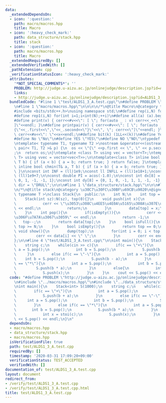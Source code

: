 ```yaml
---
data:
  _extendedDependsOn:
  - icon: ':question:'
    path: macro/macros.hpp
    title: Macro
  - icon: ':heavy_check_mark:'
    path: data_structure/stack.hpp
    title: stack
  - icon: ':question:'
    path: macro/macros.hpp
    title: Macro
  _extendedRequiredBy: []
  _extendedVerifiedWith: []
  _pathExtension: cpp
  _verificationStatusIcon: ':heavy_check_mark:'
  attributes:
    '*NOT_SPECIAL_COMMENTS*': ''
    PROBLEM: http://judge.u-aizu.ac.jp/onlinejudge/description.jsp?id=ALDS1_3_A&lang=jp
    links:
    - http://judge.u-aizu.ac.jp/onlinejudge/description.jsp?id=ALDS1_3_A&lang=jp
  bundledCode: "#line 1 \"test/ALDS1_3_A.test.cpp\"\n#define PROBLEM \"http://judge.u-aizu.ac.jp/onlinejudge/description.jsp?id=ALDS1_3_A&lang=jp\"\
    \n#line 1 \"macro/macros.hpp\"\n\n\n\n/*\n@title Macro\n@category template\n*/\n\
    #include <bits/stdc++.h>\nusing namespace std;\n#define rep(i,N) for(int i=0;i<int(N);++i)\n\
    #define rep1(i,N) for(int i=1;i<int(N);++i)\n#define all(a) (a).begin(),(a).end()\n\
    #define print(v) { cerr<<#v<<\": [ \"; for(auto _ : v) cerr<<_<<\", \"; cerr<<\"\
    ]\"<<endl; }\n#define printpair(v) { cerr<<#v<<\": [ \"; for(auto _ : v) cerr<<\"\
    {\"<<_.first<<\",\"<<_.second<<\"}\"<<\", \"; cerr<<\"]\"<<endl; }\n#define dump(x)\
    \ cerr<<#x<<\": \"<<x<<endl;\n#define bit(k) (1LL<<(k))\n#define Yes \"Yes\"\n\
    #define No \"No\"\n#define YES \"YES\"\n#define NO \"NO\"\ntypedef long long ll;\n\
    \ntemplate< typename T1, typename T2 >\nostream &operator<<(ostream &os, const\
    \ pair< T1, T2 >& p) {\n  os << \"{\" <<p.first << \", \" << p.second << \"}\"\
    ;\n  return os;\n}\ntemplate <class T> using vec = vector<T>;\ntemplate <class\
    \ T> using vvec = vector<vec<T>>;\n\ntemplate<class T> inline bool chmax(T& a,\
    \ T b) { if (a < b) { a = b; return true; } return false; }\ntemplate<class T>\
    \ inline bool chmin(T& a, T b) { if (a > b) { a = b; return true; } return false;\
    \ }\n\nconst int INF = (ll)1e9;\nconst ll INFLL = (ll)1e18+1;\nconst ll MOD =\
    \ (ll)1e9+7;\n\nconst double PI = acos(-1.0);\n\nconst int dx[8] = {1, 0, -1,\
    \ 0, 1, -1, -1, 1};\nconst int dy[8] = {0, 1, 0, -1, 1, 1, -1, -1};\nconst string\
    \ dir = \"DRUL\";\n\n\n#line 1 \"data_structure/stack.hpp\"\n\n\n#line 4 \"data_structure/stack.hpp\"\
    \n/*\n@title stack\n@category \u30C7\u30FC\u30BF\u69CB\u9020\n@ignore\n*/\ntemplate<\
    \ typename T >\nclass Stack{\n  public:\n    int N;\n    int top = 0;\n    T data[20000];\n\
    \    Stack(int sz):N(sz), top(0){}\n    void push(int x){\n        if(isFull()){\n\
    \            cerr << \"\u3053\u308C\u4EE5\u4E0A\u5165\u308A\u307E\u305B\u3093\"\
    \ << endl;\n            return;\n        }\n        data[top] = x;\n        top++;\n\
    \    }\n    int pop(){\n        if(isEmpty()){\n            cerr << \"\u4E2D\u8EAB\
    \u306F\u7A7A\u3067\u3059\" << endl;\n            return -1;\n        }\n     \
    \   top--;\n        return data[top];\n    }\n    bool isFull(){\n        return\
    \ top >= N;\n    }\n    bool isEmpty(){\n        return top == 0;\n    }\n   \
    \ void show(){\n        dump(top);\n        for(int i = 0; i < top;i++){\n   \
    \         cerr << data[i] << \" \";\n        }\n        cerr << endl;\n    }\n\
    };\n\n#line 4 \"test/ALDS1_3_A.test.cpp\"\n\nint main(){\n    Stack<int> S(1000);\n\
    \    string c;\n    while(cin >> c){\n        if(c == \"+\"){\n            int\
    \ a = S.pop();\n            int b = S.pop();\n            S.push(b + a);\n   \
    \     }\n        else if(c == \"-\"){\n            int a = S.pop();\n        \
    \    int b = S.pop();\n            S.push(b - a);\n        }\n        else if(c\
    \ == \"*\"){\n            int a = S.pop();\n            int b = S.pop();\n   \
    \         S.push(b * a);\n        }\n        else{\n            int x = stoi(c);\n\
    \            S.push(x);\n        }\n    }\n    cout << S.pop() << endl;\n}\n"
  code: "#define PROBLEM \"http://judge.u-aizu.ac.jp/onlinejudge/description.jsp?id=ALDS1_3_A&lang=jp\"\
    \n#include \"../macro/macros.hpp\"\n#include \"../data_structure/stack.hpp\"\n\
    \nint main(){\n    Stack<int> S(1000);\n    string c;\n    while(cin >> c){\n\
    \        if(c == \"+\"){\n            int a = S.pop();\n            int b = S.pop();\n\
    \            S.push(b + a);\n        }\n        else if(c == \"-\"){\n       \
    \     int a = S.pop();\n            int b = S.pop();\n            S.push(b - a);\n\
    \        }\n        else if(c == \"*\"){\n            int a = S.pop();\n     \
    \       int b = S.pop();\n            S.push(b * a);\n        }\n        else{\n\
    \            int x = stoi(c);\n            S.push(x);\n        }\n    }\n    cout\
    \ << S.pop() << endl;\n}\n"
  dependsOn:
  - macro/macros.hpp
  - data_structure/stack.hpp
  - macro/macros.hpp
  isVerificationFile: true
  path: test/ALDS1_3_A.test.cpp
  requiredBy: []
  timestamp: '2020-03-31 17:09:20+09:00'
  verificationStatus: TEST_ACCEPTED
  verifiedWith: []
documentation_of: test/ALDS1_3_A.test.cpp
layout: document
redirect_from:
- /verify/test/ALDS1_3_A.test.cpp
- /verify/test/ALDS1_3_A.test.cpp.html
title: test/ALDS1_3_A.test.cpp
---
```

